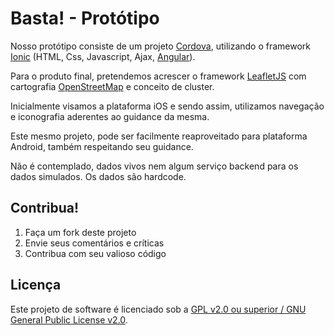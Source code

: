 Basta! - Protótipo
==================

Nosso protótipo consiste de um projeto [Cordova][cordova], utilizando o framework [Ionic][ionic] (HTML, Css, Javascript, Ajax, [Angular][angular]).

Para o produto final, pretendemos acrescer o framework [LeafletJS][leafletjs] com cartografia [OpenStreetMap][openstreetmap] e conceito de cluster.

Inicialmente visamos a plataforma iOS e sendo assim, utilizamos navegação e iconografia aderentes ao guidance da mesma.

Este mesmo projeto, pode ser facilmente reaproveitado para plataforma Android, também respeitando seu guidance.

Não é contemplado, dados vivos nem algum serviço backend para os dados simulados. Os dados são hardcode.


## Contribua!

1. Faça um fork deste projeto
2. Envie seus comentários e críticas
3. Contribua com seu valioso código


## Licença

Este projeto de software é licenciado sob a [GPL v2.0 ou superior / GNU General Public License v2.0][gpl-2.0].

[cordova]: https://cordova.apache.org
[ionic]: http://ionicframework.com/
[angular]: https://angularjs.org/
[leafletjs]: http://leafletjs.com/
[openstreetmap]: http://www.openstreetmap.org/copyright
[gpl-2.0]: https://opensource.org/licenses/GPL-2.0